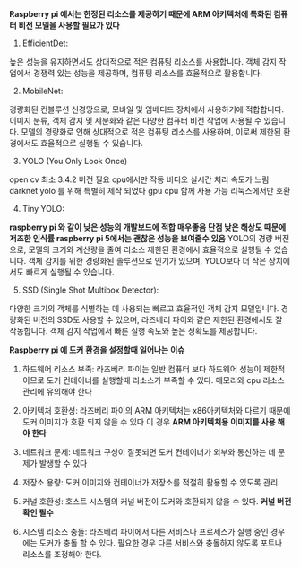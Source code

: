 **Raspberry pi 에서는 한정된 리소스를 제공하기 때문에 ARM 아키텍처에 특화된 컴퓨터 비전 모델을 사용할 필요가 있다**


1. EfficientDet:

높은 성능을 유지하면서도 상대적으로 적은 컴퓨팅 리소스를 사용합니다.
객체 감지 작업에서 경쟁력 있는 성능을 제공하며, 컴퓨팅 리소스를 효율적으로 활용합니다.

2. MobileNet:

경량화된 컨볼루션 신경망으로, 모바일 및 임베디드 장치에서 사용하기에 적합합니다.
이미지 분류, 객체 감지 및 세분화와 같은 다양한 컴퓨터 비전 작업에 사용될 수 있습니다.
모델의 경량화로 인해 상대적으로 적은 컴퓨팅 리소스를 사용하며, 이로써 제한된 환경에서도 효율적으로 실행될 수 있습니다.

3. YOLO (You Only Look Once)

open cv 최소 3.4.2 버전 필요 cpu에서만 작동 비디오 실시간 처리 속도가 느림
darknet yolo 를 위해 특별히 제작 되었다 gpu cpu 함께 사용 가능 리눅스에서만 호환

4. Tiny YOLO: 

**raspberry pi 와 같이 낮은 성능의 개발보드에 적합  매우좋음
단점 낮은 해상도 때문에 저조한 인식률 raspberry pi 5에서는 괜찮은 성능을 보여줄수 있음**
YOLO의 경량 버전으로, 모델의 크기와 계산량을 줄여 리소스 제한된 환경에서 효율적으로 실행될 수 있습니다.
객체 감지를 위한 경량화된 솔루션으로 인기가 있으며, YOLO보다 더 작은 장치에서도 빠르게 실행될 수 있습니다.

5. SSD (Single Shot Multibox Detector): 

다양한 크기의 객체를 식별하는 데 사용되는 빠르고 효율적인 객체 감지 모델입니다.
경량화된 버전의 SSD도 사용할 수 있으며, 라즈베리 파이와 같은 제한된 환경에서도 잘 작동합니다.
객체 감지 작업에서 빠른 실행 속도와 높은 정확도를 제공합니다.


**Raspberry pi 에 도커 환경을 설정할때 일어나는 이슈**

1. 하드웨어 리소스 부족: 라즈베리 파이는 일반 컴퓨터 보다 하드웨어 성능이 제한적이므로 도커 컨테이너를 실행할때 리소스가 
부족할 수 있다. 메모리와 cpu 리소스 관리에 유의해야 한다

2. 아키텍처 호환성: 라즈베리 파이의 ARM 아키텍처는 x86아키텍처와 다르기 때문에 도커 이미지가 호환 되지 않을 수 있다 
이 경우 **ARM 아키텍처용 이미지를 사용 해야 한다**

3. 네트워크 문제: 네트워크 구성이 잘못되면 도커 컨테이너가 외부와 통신하는 데 문제가 발생할 수 있다

4. 저장소 용량: 도커 이미지와 컨테이너가 저장소를 적절히 활용할 수 있도록 관리.

5. 커널 호환성: 호스트 시스템의 커널 버전이 도커와 호환되지 않을 수 있다. **커널 버전 확인 필수**

6. 시스템 리소스 충돌: 라즈베리 파이에서 다른 서비스나 프로세스가 실행 중인 경우에는 도커가 충돌 할 수 있다.
필요한 경우 다른 서비스와 충돌하지 않도록 포트나 리소스를 조정해야 한다.

